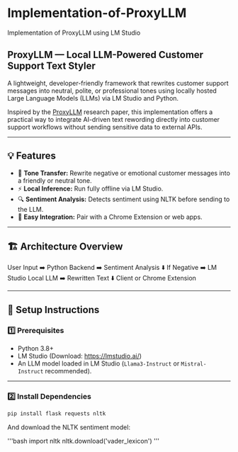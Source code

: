 # Implementation-of-ProxyLLM
Implementation of ProxyLLM using LM Studio

## ProxyLLM — Local LLM-Powered Customer Support Text Styler

A lightweight, developer-friendly framework that rewrites customer support messages into neutral, polite, or professional tones using locally hosted Large Language Models (LLMs) via LM Studio and Python.

Inspired by the [ProxyLLM](https://github.com/sehyeongjo/Proxy-LLM) research paper, this implementation offers a practical way to integrate AI-driven text rewording directly into customer support workflows without sending sensitive data to external APIs.

---

## 💡 Features

- 🧠 **Tone Transfer:** Rewrite negative or emotional customer messages into a friendly or neutral tone.
- ⚡️ **Local Inference:** Run fully offline via LM Studio.
- 🔍 **Sentiment Analysis:** Detects sentiment using NLTK before sending to the LLM.
- 🔌 **Easy Integration:** Pair with a Chrome Extension or web apps.

---

## 🏗️ Architecture Overview

User Input ➡️ Python Backend ➡️ Sentiment Analysis ⬇️ If Negative ➡️ LM Studio Local LLM ➡️ Rewritten Text ⬇️ Client or Chrome Extension


---

## 🚀 Setup Instructions

### 1️⃣ Prerequisites

- Python 3.8+
- LM Studio (Download: https://lmstudio.ai/)
- An LLM model loaded in LM Studio (`Llama3-Instruct` or `Mistral-Instruct` recommended).

---

### 2️⃣ Install Dependencies

```bash
pip install flask requests nltk
```

And download the NLTK sentiment model:

'''bash
import nltk
nltk.download('vader_lexicon')
'''
